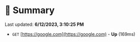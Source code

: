 # 📖 Summary
Last updated: **6/12/2023, 3:10:25 PM**

- `GET` [https://google.com](https://google.com) - **Up** (169ms)
